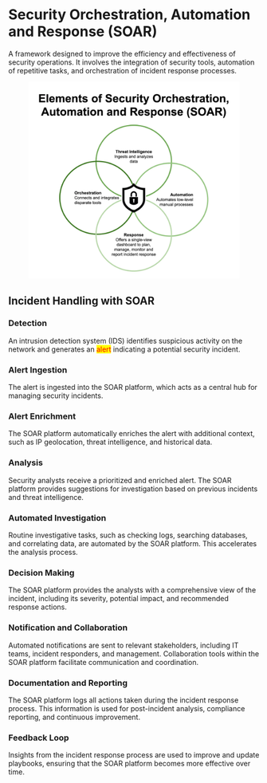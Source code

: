 # Security Orchestration, Automation and Response (SOAR)

A framework designed to improve the efficiency and effectiveness of security operations. It involves the integration of security tools, automation of repetitive tasks, and orchestration of incident response processes.

<figure><img src="../../.gitbook/assets/image (2) (1) (1) (1) (1) (1).png" alt=""><figcaption></figcaption></figure>

## Incident Handling with SOAR

### Detection

An intrusion detection system (IDS) identifies suspicious activity on the network and generates an <mark style="color:red;">alert</mark> indicating a potential security incident.

### Alert Ingestion

The alert is ingested into the SOAR platform, which acts as a central hub for managing security incidents.

### Alert Enrichment

The SOAR platform automatically enriches the alert with additional context, such as IP geolocation, threat intelligence, and historical data.

### Analysis

Security analysts receive a prioritized and enriched alert. The SOAR platform provides suggestions for investigation based on previous incidents and threat intelligence.

### Automated Investigation

Routine investigative tasks, such as checking logs, searching databases, and correlating data, are automated by the SOAR platform. This accelerates the analysis process.

### Decision Making

The SOAR platform provides the analysts with a comprehensive view of the incident, including its severity, potential impact, and recommended response actions.

### Notification and Collaboration

Automated notifications are sent to relevant stakeholders, including IT teams, incident responders, and management. Collaboration tools within the SOAR platform facilitate communication and coordination.

### Documentation and Reporting

The SOAR platform logs all actions taken during the incident response process. This information is used for post-incident analysis, compliance reporting, and continuous improvement.

### Feedback Loop

Insights from the incident response process are used to improve and update playbooks, ensuring that the SOAR platform becomes more effective over time.
